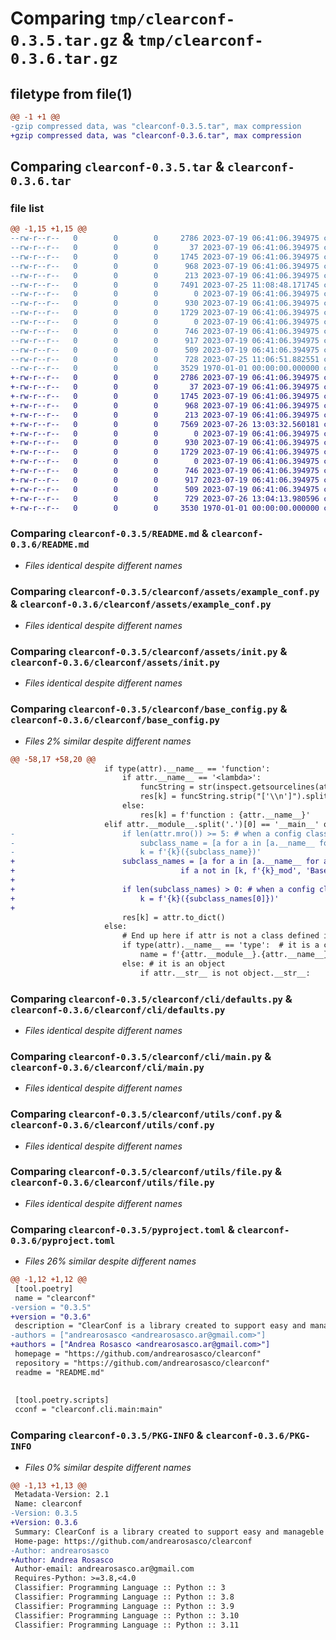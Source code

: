 # Comparing `tmp/clearconf-0.3.5.tar.gz` & `tmp/clearconf-0.3.6.tar.gz`

## filetype from file(1)

```diff
@@ -1 +1 @@
-gzip compressed data, was "clearconf-0.3.5.tar", max compression
+gzip compressed data, was "clearconf-0.3.6.tar", max compression
```

## Comparing `clearconf-0.3.5.tar` & `clearconf-0.3.6.tar`

### file list

```diff
@@ -1,15 +1,15 @@
--rw-r--r--   0        0        0     2786 2023-07-19 06:41:06.394975 clearconf-0.3.5/README.md
--rw-r--r--   0        0        0       37 2023-07-19 06:41:06.394975 clearconf-0.3.5/clearconf/__init__.py
--rw-r--r--   0        0        0     1745 2023-07-19 06:41:06.394975 clearconf-0.3.5/clearconf/assets/example_conf.py
--rw-r--r--   0        0        0      968 2023-07-19 06:41:06.394975 clearconf-0.3.5/clearconf/assets/init.py
--rw-r--r--   0        0        0      213 2023-07-19 06:41:06.394975 clearconf-0.3.5/clearconf/assets/stub_conf.py
--rw-r--r--   0        0        0     7491 2023-07-25 11:08:48.171745 clearconf-0.3.5/clearconf/base_config.py
--rw-r--r--   0        0        0        0 2023-07-19 06:41:06.394975 clearconf-0.3.5/clearconf/cli/__init__.py
--rw-r--r--   0        0        0      930 2023-07-19 06:41:06.394975 clearconf-0.3.5/clearconf/cli/defaults.py
--rw-r--r--   0        0        0     1729 2023-07-19 06:41:06.394975 clearconf-0.3.5/clearconf/cli/main.py
--rw-r--r--   0        0        0        0 2023-07-19 06:41:06.394975 clearconf-0.3.5/clearconf/utils/__init__.py
--rw-r--r--   0        0        0      746 2023-07-19 06:41:06.394975 clearconf-0.3.5/clearconf/utils/conf.py
--rw-r--r--   0        0        0      917 2023-07-19 06:41:06.394975 clearconf-0.3.5/clearconf/utils/file.py
--rw-r--r--   0        0        0      509 2023-07-19 06:41:06.394975 clearconf-0.3.5/clearconf/utils/stdout.py
--rw-r--r--   0        0        0      728 2023-07-25 11:06:51.882551 clearconf-0.3.5/pyproject.toml
--rw-r--r--   0        0        0     3529 1970-01-01 00:00:00.000000 clearconf-0.3.5/PKG-INFO
+-rw-r--r--   0        0        0     2786 2023-07-19 06:41:06.394975 clearconf-0.3.6/README.md
+-rw-r--r--   0        0        0       37 2023-07-19 06:41:06.394975 clearconf-0.3.6/clearconf/__init__.py
+-rw-r--r--   0        0        0     1745 2023-07-19 06:41:06.394975 clearconf-0.3.6/clearconf/assets/example_conf.py
+-rw-r--r--   0        0        0      968 2023-07-19 06:41:06.394975 clearconf-0.3.6/clearconf/assets/init.py
+-rw-r--r--   0        0        0      213 2023-07-19 06:41:06.394975 clearconf-0.3.6/clearconf/assets/stub_conf.py
+-rw-r--r--   0        0        0     7569 2023-07-26 13:03:32.560181 clearconf-0.3.6/clearconf/base_config.py
+-rw-r--r--   0        0        0        0 2023-07-19 06:41:06.394975 clearconf-0.3.6/clearconf/cli/__init__.py
+-rw-r--r--   0        0        0      930 2023-07-19 06:41:06.394975 clearconf-0.3.6/clearconf/cli/defaults.py
+-rw-r--r--   0        0        0     1729 2023-07-19 06:41:06.394975 clearconf-0.3.6/clearconf/cli/main.py
+-rw-r--r--   0        0        0        0 2023-07-19 06:41:06.394975 clearconf-0.3.6/clearconf/utils/__init__.py
+-rw-r--r--   0        0        0      746 2023-07-19 06:41:06.394975 clearconf-0.3.6/clearconf/utils/conf.py
+-rw-r--r--   0        0        0      917 2023-07-19 06:41:06.394975 clearconf-0.3.6/clearconf/utils/file.py
+-rw-r--r--   0        0        0      509 2023-07-19 06:41:06.394975 clearconf-0.3.6/clearconf/utils/stdout.py
+-rw-r--r--   0        0        0      729 2023-07-26 13:04:13.980596 clearconf-0.3.6/pyproject.toml
+-rw-r--r--   0        0        0     3530 1970-01-01 00:00:00.000000 clearconf-0.3.6/PKG-INFO
```

### Comparing `clearconf-0.3.5/README.md` & `clearconf-0.3.6/README.md`

 * *Files identical despite different names*

### Comparing `clearconf-0.3.5/clearconf/assets/example_conf.py` & `clearconf-0.3.6/clearconf/assets/example_conf.py`

 * *Files identical despite different names*

### Comparing `clearconf-0.3.5/clearconf/assets/init.py` & `clearconf-0.3.6/clearconf/assets/init.py`

 * *Files identical despite different names*

### Comparing `clearconf-0.3.5/clearconf/base_config.py` & `clearconf-0.3.6/clearconf/base_config.py`

 * *Files 2% similar despite different names*

```diff
@@ -58,17 +58,20 @@
                     if type(attr).__name__ == 'function':
                         if attr.__name__ == '<lambda>':
                             funcString = str(inspect.getsourcelines(attr)[0])
                             res[k] = funcString.strip("['\\n']").split(" = ")[1]
                         else:
                             res[k] = f'function : {attr.__name__}'
                     elif attr.__module__.split('.')[0] == '__main__' or 'config' in attr.__module__:
-                        if len(attr.mro()) >= 5: # when a config class is subclassed to use it directly
-                            subclass_name = [a for a in [a.__name__ for a in attr.mro()] if a not in [k, f'{k}_Mod', 'BaseConfig']][0]
-                            k = f'{k}({subclass_name})'
+                        subclass_names = [a for a in [a.__name__ for a in attr.mro()] 
+                                     if a not in [k, f'{k}_mod', 'BaseConfig', 'object']]
+                        
+                        if len(subclass_names) > 0: # when a config class is subclassed to use it directly
+                            k = f'{k}({subclass_names[0]})'
+
                         res[k] = attr.to_dict()
                     else:
                         # End up here if attr is not a class defined inside module.
                         if type(attr).__name__ == 'type':  # it is a class
                             name = f'{attr.__module__}.{attr.__name__}'
                         else: # it is an object
                             if attr.__str__ is not object.__str__:
```

### Comparing `clearconf-0.3.5/clearconf/cli/defaults.py` & `clearconf-0.3.6/clearconf/cli/defaults.py`

 * *Files identical despite different names*

### Comparing `clearconf-0.3.5/clearconf/cli/main.py` & `clearconf-0.3.6/clearconf/cli/main.py`

 * *Files identical despite different names*

### Comparing `clearconf-0.3.5/clearconf/utils/conf.py` & `clearconf-0.3.6/clearconf/utils/conf.py`

 * *Files identical despite different names*

### Comparing `clearconf-0.3.5/clearconf/utils/file.py` & `clearconf-0.3.6/clearconf/utils/file.py`

 * *Files identical despite different names*

### Comparing `clearconf-0.3.5/pyproject.toml` & `clearconf-0.3.6/pyproject.toml`

 * *Files 26% similar despite different names*

```diff
@@ -1,12 +1,12 @@
 [tool.poetry]
 name = "clearconf"
-version = "0.3.5"
+version = "0.3.6"
 description = "ClearConf is a library created to support easy and manageble python configuration. It consists in a CLI tool to manage the configuration directory, and in a python class (BaseConfig) which adds additional functionalities to a configuration class."
-authors = ["andrearosasco <andrearosasco.ar@gmail.com>"]
+authors = ["Andrea Rosasco <andrearosasco.ar@gmail.com>"]
 homepage = "https://github.com/andrearosasco/clearconf"
 repository = "https://github.com/andrearosasco/clearconf"
 readme = "README.md"
 
 
 [tool.poetry.scripts]
 cconf = "clearconf.cli.main:main"
```

### Comparing `clearconf-0.3.5/PKG-INFO` & `clearconf-0.3.6/PKG-INFO`

 * *Files 0% similar despite different names*

```diff
@@ -1,13 +1,13 @@
 Metadata-Version: 2.1
 Name: clearconf
-Version: 0.3.5
+Version: 0.3.6
 Summary: ClearConf is a library created to support easy and manageble python configuration. It consists in a CLI tool to manage the configuration directory, and in a python class (BaseConfig) which adds additional functionalities to a configuration class.
 Home-page: https://github.com/andrearosasco/clearconf
-Author: andrearosasco
+Author: Andrea Rosasco
 Author-email: andrearosasco.ar@gmail.com
 Requires-Python: >=3.8,<4.0
 Classifier: Programming Language :: Python :: 3
 Classifier: Programming Language :: Python :: 3.8
 Classifier: Programming Language :: Python :: 3.9
 Classifier: Programming Language :: Python :: 3.10
 Classifier: Programming Language :: Python :: 3.11
```


